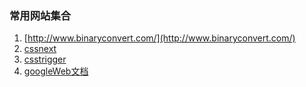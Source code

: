 ### 常用网站集合

1. [http://www.binaryconvert.com/](http://www.binaryconvert.com/)
2. [cssnext](http://cssnext.io/)
3. [csstrigger](https://csstriggers.com/)
4. [googleWeb文档](https://developers.google.com/web/fundamentals/?hl=zh-cn)
